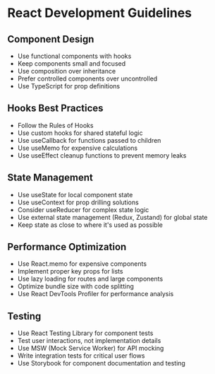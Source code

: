 # React Development Guidelines

## Component Design
- Use functional components with hooks
- Keep components small and focused
- Use composition over inheritance
- Prefer controlled components over uncontrolled
- Use TypeScript for prop definitions

## Hooks Best Practices
- Follow the Rules of Hooks
- Use custom hooks for shared stateful logic
- Use useCallback for functions passed to children
- Use useMemo for expensive calculations
- Use useEffect cleanup functions to prevent memory leaks

## State Management
- Use useState for local component state
- Use useContext for prop drilling solutions
- Consider useReducer for complex state logic
- Use external state management (Redux, Zustand) for global state
- Keep state as close to where it's used as possible

## Performance Optimization
- Use React.memo for expensive components
- Implement proper key props for lists
- Use lazy loading for routes and large components
- Optimize bundle size with code splitting
- Use React DevTools Profiler for performance analysis

## Testing
- Use React Testing Library for component tests
- Test user interactions, not implementation details
- Use MSW (Mock Service Worker) for API mocking
- Write integration tests for critical user flows
- Use Storybook for component documentation and testing